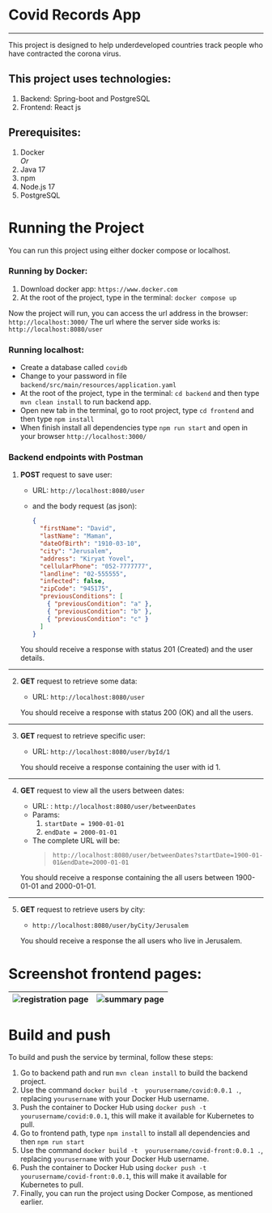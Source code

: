 # Covid Records App
***
This project is designed to help underdeveloped countries track 
people who have contracted the corona virus.

## This project uses technologies:
1. Backend: Spring-boot and  PostgreSQL
2. Frontend: React js

## Prerequisites:
1. Docker </br>
*Or*
1. Java 17
2. npm
3. Node.js 17 
4. PostgreSQL

# Running the Project
You can run this project using either docker compose or localhost.

### Running by Docker:
1. Download docker app: ```https://www.docker.com```
2. At the root of the project, type in the terminal: ```docker compose up```

Now the project will run, you can access the url address in the browser:
```http://localhost:3000/```
The url where the server side works is:
```http://localhost:8080/user```

### Running localhost:
- Create a database called ```covidb```
- Change to your password in file ```backend/src/main/resources/application.yaml```
- At the root of the project, type in the terminal: ```cd backend```
  and then type ```mvn clean install``` to run backend app.
- Open new tab in the terminal, go to root project, type ```cd frontend```
  and then type ```npm install``` 
- When finish install all dependencies type ```npm run start``` and open 
  in your browser ```http://localhost:3000/```

### Backend endpoints with Postman
1. **POST** request to save user:
   - URL: ```http://localhost:8080/user```
   - and the body request (as json):

       ```json
       {
         "firstName": "David",
         "lastName": "Maman",
         "dateOfBirth": "1910-03-10",
         "city": "Jerusalem",
         "address": "Kiryat Yovel",
         "cellularPhone": "052-7777777",
         "landline": "02-555555",
         "infected": false,
         "zipCode": "945175",
         "previousConditions": [
           { "previousCondition": "a" },
           { "previousCondition": "b" },
           { "previousCondition": "c" }
         ]
       }
       ```

   You should receive a response with status 201 (Created) and the user details.
***
2. **GET** request to retrieve some data:
   - URL: ```http://localhost:8080/user```

    You should receive a response with status 200 (OK) and all the users.
***
3. **GET** request to retrieve specific user:
   -  URL: ```http://localhost:8080/user/byId/1```

    You should receive a response containing the user with id 1.
***
4. **GET** request to view all the users between dates:
   - URL: : ```http://localhost:8080/user/betweenDates```
   - Params:
       1. ```startDate = 1900-01-01``` 
       2. ```endDate = 2000-01-01```
   - The complete URL will be:
        > `http://localhost:8080/user/betweenDates?startDate=1900-01-01&endDate=2000-01-01`

    You should receive a response containing the all users between 1900-01-01 and 2000-01-01.
***
5. **GET** request to retrieve users by city:
   - ```http://localhost:8080/user/byCity/Jerusalem```

    You should receive a response the all users who live in Jerusalem.

# Screenshot frontend pages:

| ![registration page](./screenshot/registration-page.png) | ![summary page](./screenshot/summary-page.png) |
|:--------------------------------------------------------:|:----------------------------------------------:|


# Build and push

To build and push the service by terminal, follow these steps:
1) Go to backend path and run ```mvn clean install``` to build the backend project.
2) Use the command ```docker build -t  yourusername/covid:0.0.1 .```, replacing ```yourusername``` with your Docker Hub username.
3) Push the container to Docker Hub using ```docker push -t yourusername/covid:0.0.1```, this will make it available for Kubernetes to pull.
4) Go to frontend path, type ```npm install``` to install all dependencies and then ```npm run start```
5) Use the command ```docker build -t  yourusername/covid-front:0.0.1 .```, replacing ```yourusername```
      with your Docker Hub username.
6) Push the container to Docker Hub using ```docker push -t yourusername/covid-front:0.0.1```, this will make it available for Kubernetes to pull.
7) Finally, you can run the project using Docker Compose, as mentioned earlier.
